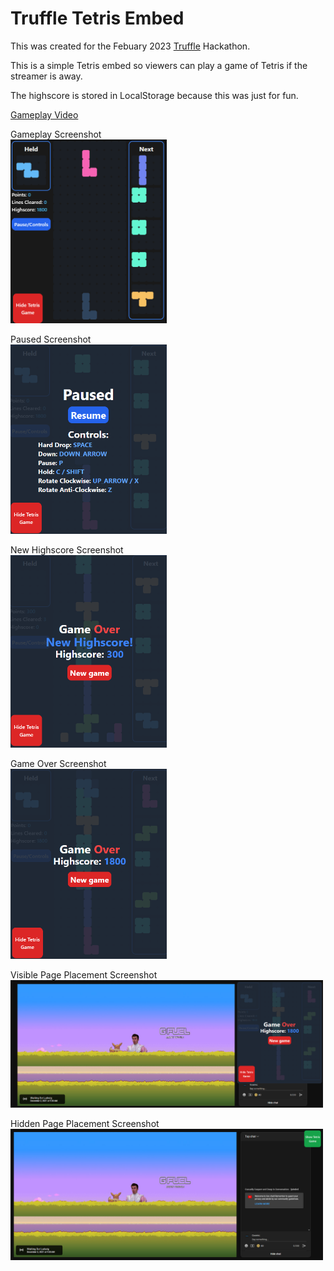 # Truffle Tetris Embed

This was created for the Febuary 2023 [Truffle](https://truffle.vip) Hackathon.

This is a simple Tetris embed so viewers can play a game of Tetris if the streamer is away.

The highscore is stored in LocalStorage because this was just for fun.

[Gameplay Video](https://www.youtube.com/watch?v=yEN99S_oGGQ&feature=youtu.be)

Gameplay Screenshot<br />
<img src="https://raw.githubusercontent.com/cosrnic/truffle-tetris-embed/main/images/1.png" width="250">

Paused Screenshot<br />
<img src="https://raw.githubusercontent.com/cosrnic/truffle-tetris-embed/main/images/2.png" width="250">

New Highscore Screenshot<br />
<img src="https://raw.githubusercontent.com/cosrnic/truffle-tetris-embed/main/images/6.png" width="250">

Game Over Screenshot<br />
<img src="https://raw.githubusercontent.com/cosrnic/truffle-tetris-embed/main/images/3.png" width="250">

Visible Page Placement Screenshot<br />
<img src="https://raw.githubusercontent.com/cosrnic/truffle-tetris-embed/main/images/4.png" width="500">

Hidden Page Placement Screenshot<br />
<img src="https://raw.githubusercontent.com/cosrnic/truffle-tetris-embed/main/images/5.png" width="500">
